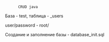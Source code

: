 
          CRUD java

База - test, таблица - _users

user/password - root/

Создание и заполнение базы - database_init.sql
